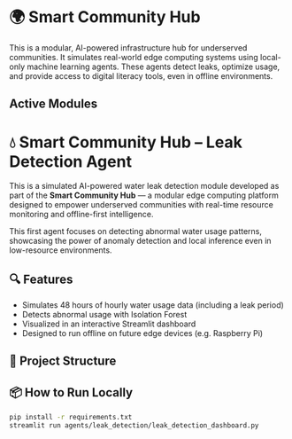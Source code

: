 # 🌍 Smart Community Hub

This is a modular, AI-powered infrastructure hub for underserved communities. It simulates real-world edge computing systems using local-only machine learning agents. These agents detect leaks, optimize usage, and provide access to digital literacy tools, even in offline environments.

## Active Modules

# 💧 Smart Community Hub – Leak Detection Agent

This is a simulated AI-powered water leak detection module developed as part of the **Smart Community Hub** — a modular edge computing platform designed to empower underserved communities with real-time resource monitoring and offline-first intelligence.

This first agent focuses on detecting abnormal water usage patterns, showcasing the power of anomaly detection and local inference even in low-resource environments.

## 🔍 Features

- Simulates 48 hours of hourly water usage data (including a leak period)
- Detects abnormal usage with Isolation Forest
- Visualized in an interactive Streamlit dashboard
- Designed to run offline on future edge devices (e.g. Raspberry Pi)

## 📂 Project Structure



## 📦 How to Run Locally

```bash
pip install -r requirements.txt
streamlit run agents/leak_detection/leak_detection_dashboard.py
